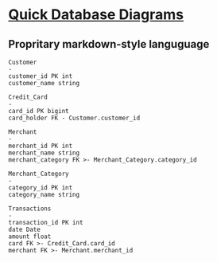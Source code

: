 # [Quick Database Diagrams](https://app.quickdatabasediagrams.com/#/)

## Propritary markdown-style languguage

```mu
Customer
-
customer_id PK int
customer_name string

Credit_Card
-
card_id PK bigint
card_holder FK - Customer.customer_id

Merchant
-
merchant_id PK int
merchant_name string
merchant_category FK >- Merchant_Category.category_id

Merchant_Category
-
category_id PK int
category_name string

Transactions
-
transaction_id PK int
date Date
amount float
card FK >- Credit_Card.card_id
merchant FK >- Merchant.merchant_id
```